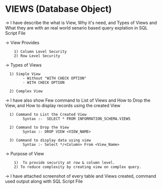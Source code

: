 # VIEWS (Database Object)

-> I have describe the what is View, Why it's need, and Types of Views and What they are with an real world senario based query explation in SQL Script File

-> View Provides 

        1) Column Level Security
        2) Row Level Security
        
-> Types of Views
   
      1) Simple View
            - Without "WITH CHECK OPTION"
            - WITH CHECK OPTION
      
      2) Complex View

-> I have also show Few command to List of Views and How to Drop the View, and How to display records using the created View

      1) Command to List the Created View
            Syntax :-  SELECT * FROM INFORMATION_SCHEMA.VIEWS

      2) Command to Drop the View
            Syntax :- DROP VIEW <VIEW_NAME>

      3) Command to display data using view
            Syntax :- Select */<Column> From <View_Name>

-> Purpose of View

        1)  To provide security at row & column level.
        2) To reduce complexity by creating view on complex query.

-> I have attached screenshot of every table and Views created, command used output along with SQL Script File
        
   

